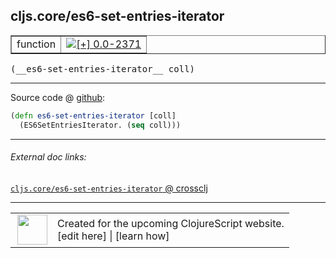 ## cljs.core/es6-set-entries-iterator



 <table border="1">
<tr>
<td>function</td>
<td><a href="https://github.com/cljsinfo/cljs-api-docs/tree/0.0-2371"><img valign="middle" alt="[+] 0.0-2371" title="Added in 0.0-2371" src="https://img.shields.io/badge/+-0.0--2371-lightgrey.svg"></a> </td>
</tr>
</table>


 <samp>
(__es6-set-entries-iterator__ coll)<br>
</samp>

---







Source code @ [github](https://github.com/clojure/clojurescript/blob/r2760/src/cljs/cljs/core.cljs#L5179-L5180):

```clj
(defn es6-set-entries-iterator [coll]
  (ES6SetEntriesIterator. (seq coll)))
```

<!--
Repo - tag - source tree - lines:

 <pre>
clojurescript @ r2760
└── src
    └── cljs
        └── cljs
            └── <ins>[core.cljs:5179-5180](https://github.com/clojure/clojurescript/blob/r2760/src/cljs/cljs/core.cljs#L5179-L5180)</ins>
</pre>

-->

---



###### External doc links:

[`cljs.core/es6-set-entries-iterator` @ crossclj](http://crossclj.info/fun/cljs.core.cljs/es6-set-entries-iterator.html)<br>

---

 <table>
<tr><td>
<img valign="middle" align="right" width="48px" src="http://i.imgur.com/Hi20huC.png">
</td><td>
Created for the upcoming ClojureScript website.<br>
[edit here] | [learn how]
</td></tr></table>

[edit here]:https://github.com/cljsinfo/cljs-api-docs/blob/master/cljsdoc/cljs.core_es6-set-entries-iterator.cljsdoc
[learn how]:https://github.com/cljsinfo/cljs-api-docs/wiki/cljsdoc-files

<!--

This information was too distracting to show to readers, but I'll leave it
commented here since it is helpful to:

- pretty-print the data used to generate this document
- and show how to retrieve that data



The API data for this symbol:

```clj
{:ns "cljs.core",
 :name "es6-set-entries-iterator",
 :type "function",
 :signature ["[coll]"],
 :source {:code "(defn es6-set-entries-iterator [coll]\n  (ES6SetEntriesIterator. (seq coll)))",
          :title "Source code",
          :repo "clojurescript",
          :tag "r2760",
          :filename "src/cljs/cljs/core.cljs",
          :lines [5179 5180]},
 :full-name "cljs.core/es6-set-entries-iterator",
 :full-name-encode "cljs.core_es6-set-entries-iterator",
 :history [["+" "0.0-2371"]]}

```

Retrieve the API data for this symbol:

```clj
;; from Clojure REPL
(require '[clojure.edn :as edn])
(-> (slurp "https://raw.githubusercontent.com/cljsinfo/cljs-api-docs/catalog/cljs-api.edn")
    (edn/read-string)
    (get-in [:symbols "cljs.core/es6-set-entries-iterator"]))
```

-->
